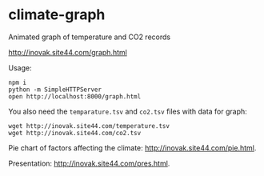climate-graph
============

Animated graph of temperature and CO2 records

http://inovak.site44.com/graph.html

Usage:
```
npm i
python -m SimpleHTTPServer
open http://localhost:8000/graph.html
```

You also need the `temparature.tsv` and `co2.tsv` files with data for graph:
```
wget http://inovak.site44.com/temperature.tsv
wget http://inovak.site44.com/co2.tsv
```

Pie chart of factors affecting the climate: http://inovak.site44.com/pie.html.

Presentation: http://inovak.site44.com/pres.html.
